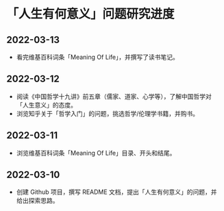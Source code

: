 # 「人生有何意义」问题研究进度

## 2022-03-13

- 看完维基百科词条「Meaning Of Life」，并撰写了读书笔记。

## 2022-03-12

- 阅读《中国哲学十九讲》前五章（儒家、道家、心学等），了解中国哲学对「人生意义」的态度。
- 浏览知乎关于「哲学入门」的问题，挑选哲学/伦理学书籍，并购书。

## 2022-03-11

- 浏览维基百科词条「Meaning Of Life」目录、开头和结尾。

## 2022-03-10

- 创建 Github 项目，撰写 README 文档，提出「人生有何意义」的问题，并给出探索思路。
